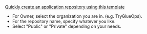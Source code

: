[Quickly create an application repository using this template](https://github.com/new?template_name=app&template_owner=TryGlueOps)






- For Owner, select the organization you are in. (e.g. TryGlueOps).
- For the repository name, specify whatever you like.
- Select "Public" or "Private" depending on your needs.


